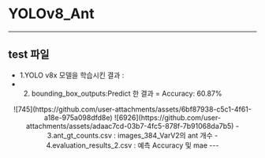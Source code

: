 # YOLOv8_Ant
---
## test 파일 
- 1.YOLO v8x 모델을 학습시킨 결과 : 
- 2. bounding_box_outputs:Predict 한 결과 = Accuracy: 60.87%
<p align="center">
  ![745](https://github.com/user-attachments/assets/6bf87938-c5c1-4f61-a18e-975a098dfd8e)
  ![6926](https://github.com/user-attachments/assets/adaac7cd-03b7-4fc5-878f-7b91068da7b5)
- 3.ant_gt_counts.csv : images_384_VarV2의 ant 개수 
- 4.evaluation_results_2.csv : 예측 Accuracy 및 mae
---
